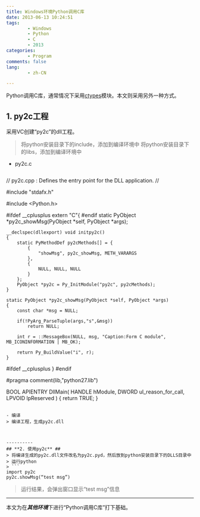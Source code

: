 ```yaml
---
title: Windows环境Python调用C库
date: 2013-06-13 10:24:51
tags:
        - Windows
        - Python
        - C
        - 2013
categories:
        - Program
comments: false
lang:
        - zh-CN

---
```

Python调用C库，通常情况下采用[ctypes](http://starship.python.net/crew/theller/ctypes/)模块。本文则采用另外一种方式。

<!-- more -->
## **1. py2c工程** ##
采用VC创建“py2c”的dll工程。
> 将python安装目录下的include，添加到编译环境中
> 将python安装目录下的libs，添加到编译环境中

- py2c.c
> ```
// py2c.cpp : Defines the entry point for the DLL application.
//

#include "stdafx.h"

#include <Python.h>

#ifdef __cplusplus
extern "C"{
#endif
	static PyObject *py2c_showMsg(PyObject *self, PyObject *args);
	
	__declspec(dllexport) void initpy2c()
	{
		static PyMethodDef py2cMethods[] = {
			{
				"showMsg", py2c_showMsg, METH_VARARGS
			},
			{
				NULL, NULL, NULL
			}
		};
		PyObject *py2c = Py_InitModule("py2c", py2cMethods);
	}

	static PyObject *py2c_showMsg(PyObject *self, PyObject *args)
	{
		const char *msg = NULL;
		
		if(!PyArg_ParseTuple(args,"s",&msg))
			return NULL;

		int r = ::MessageBox(NULL, msg, "Caption:Form C module", MB_ICONINFORMATION | MB_OK);

		return Py_BuildValue("i", r);
	}


#ifdef __cplusplus
}
#endif



#pragma comment(lib,"python27.lib")

BOOL APIENTRY DllMain( HANDLE hModule, 
                       DWORD  ul_reason_for_call, 
                       LPVOID lpReserved
					 )
{
    return TRUE;
}

```

- 编译
> 编译工程，生成py2c.dll



----------
## **2. 使用py2c** ##
> 将编译生成的py2c.dll文件改名为py2c.pyd，然后放到python安装目录下的DLLS目录中
> 运行python
> ```
import py2c
py2c.showMsg(“test msg”)
```
> 运行结果，会弹出窗口显示“test msg”信息


----------
本文为在***其他环境***下进行“Python调用C库”打下基础。